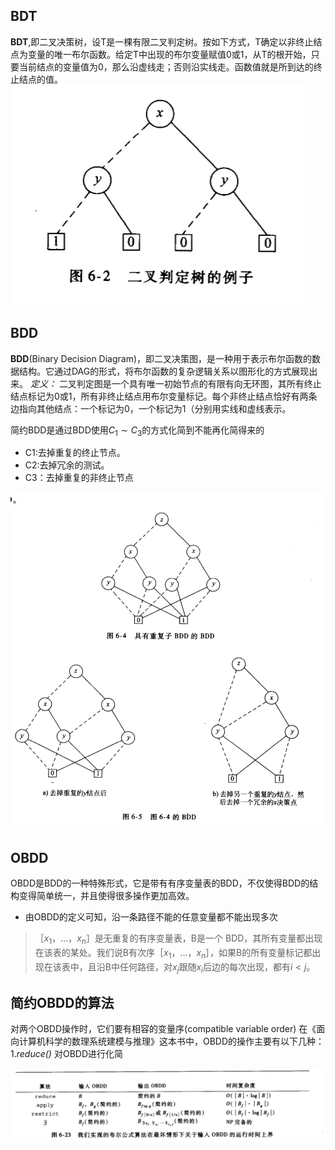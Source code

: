 

## BDT
**BDT**,即二叉决策树，设T是⼀棵有限⼆叉判定树。按如下⽅式，T确定以⾮终⽌结点为变量的唯一布尔函数。给定T中出现的布尔变量赋值0或1，从T的根开始，只要当前结点的变量值为0，那么沿虚线⾛；否则沿实线⾛。函数值就是所到达的终⽌结点的值。
![20240420002150.png](https://raw.githubusercontent.com/ustc21xyx/picture-bed/main/20240420002150.png)


## BDD
**BDD**(Binary Decision Diagram)，即二叉决策图，是一种用于表示布尔函数的数据结构。它通过DAG的形式，将布尔函数的复杂逻辑关系以图形化的方式展现出来。
*定义：* 二叉判定图是一个具有唯一初始节点的有限有向无环图，其所有终止结点标记为0或1，所有非终止结点用布尔变量标记。每个非终止结点恰好有两条边指向其他结点：一个标记为0，一个标记为1（分别用实线和虚线表示。

简约BDD是通过BDD使用$C_{1}\sim C_3$的方式化简到不能再化简得来的
 - C1:去掉重复的终止节点。
 - C2:去掉冗余的测试。
 - C3：去掉重复的非终止节点
 
![|350](https://raw.githubusercontent.com/ustc21xyx/picture-bed/main/20240420002258.png)


## OBDD
OBDD是BDD的一种特殊形式，它是带有有序变量表的BDD，不仅使得BDD的结构变得简单统一，并且使得很多操作更加高效。
- 由OBDD的定义可知，沿一条路径不能的任意变量都不能出现多次

> $［x_1，...，x_n］$是⽆重复的有序变量表，B是⼀个 BDD，其所有变量都出现在该表的某处。我们说B有次序$［x_1，...，x_n］$，如果B的所有变量标记都出现在该表中，且沿B中任何路径，对$x_j$跟随$x_i$后边的每次出现，都有$i<j$。


## 简约OBDD的算法
对两个OBDD操作时，它们要有相容的变量序(compatible variable order)
在《面向计算机科学的数理系统建模与推理》这本书中，OBDD的操作主要有以下几种：
1.*reduce()* 对OBDD进行化简


![](https://raw.githubusercontent.com/ustc21xyx/picture-bed/main/20240418172757.png)





